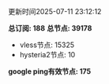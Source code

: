 更新时间2025-07-11 23:12:12

**总订阅: 188**
**总节点: 39178**
- vless节点: 15325
- hysteria2节点: 10

**google ping有效节点: 175**
